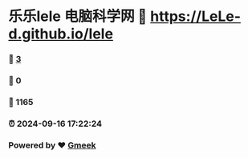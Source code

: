 # 乐乐lele 电脑科学网 :link: https://LeLe-d.github.io/lele 
### :page_facing_up: [3](https://LeLe-d.github.io/lele/tag.html) 
### :speech_balloon: 0 
### :hibiscus: 1165 
### :alarm_clock: 2024-09-16 17:22:24 
### Powered by :heart: [Gmeek](https://github.com/Meekdai/Gmeek)
